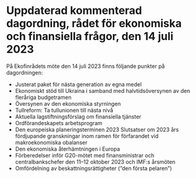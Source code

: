 # Uppdaterad kommenterad dagordning, rådet för ekonomiska och finansiella frågor, den 14 juli 2023

På Ekofinrådets möte den 14 juli 2023 finns följande punkter på dagordningen:

* Justerat paket för nästa generation av egna medel
* Ekonomiskt stöd till Ukraina i samband med halvtidsöversynen av den fleråriga budgetramen
* Översynen av den ekonomiska styrningen
* Tullreform: Ta tullunionen till nästa nivå
* Aktuella lagstiftningsförslag om finansiella tjänster
* Ordförandeskapets arbetsprogram
* Den europeiska planeringsterminen 2023 Slutsatser om 2023 års fördjupande granskningar inom ramen för förfarandet vid makroekonomiska obalanser
* Den ekonomiska återhämtningen i Europa
* Förberedelser inför G20\-mötet med finansministrar och centralbankschefer den 11–12 oktober 2023 och IMF:s årsmöten
* Omfördelning av beskattningsrättigheter (”den första pelaren”)
